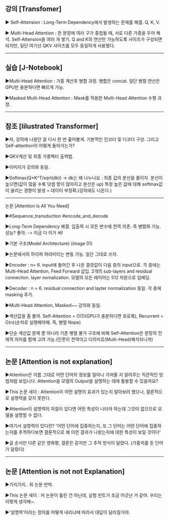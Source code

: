 ## 강의 [Transfomer]

▶ Self-Attension : Long-Term Dependency에서 발생하는 문제를 해결. Q, K, V. 

▶ Multi-Head Attention : 한 문장에 여러 구가 중첩될 때, 서로 다른 가중을 두어 해석. Self-Attension을 여러 개 쌓기.
Q and K의 연산만 가능하도록 사이즈가 구성되면 되지만, 일단 여기선 QKV 사이즈를 모두 동일하게 사용했다.

---------------------------------------------------------------------------------------

## 실습 [J-Notebook]

▶Multi-Head Attention : 가중 계산후 병합 과정. 병합은 concat. 일단 병렬 연산은 GPU만 충분하다면 빠르게 가능.

▶Masked Multi-Head Attention : Mask를 적용한 Multi-Head Attention 수행 과정.

---------------------------------------------------------------------------------------

## 참조 [Iilustrated Transformer]

▶자, 강의에 나왔던 걸 다시 한 번 훑어볼게. 기본적인 인코더 및 디코더 구성. 그리고 Self-attention이 어떻게 돌아가는가?

▶QKV계산 및 최종 가중벡터 출력법.

▶이미지가 강의와 동일.

▶Softmax(Q*K^T/sqrt(dk)) -> dk는 왜 나누나요 : 최종 값의 분산을 줄이자. 분산이 높으면(값이 많을 수록 덧셈 항이 많아지고 분산은 up) 특정 높은 값에 대해 softmax값이 쏠리는 경향이 발생 = 데이터 부정확.(강의에도 나온다.)

---------------------------------------------------------------------------------------

논문 [Attention Is All You Need]

▶#Sequence_transduction #encode_and_decode

▶Long-Term Dependency 해결. 입출력 시 모든 변수에 전역 의존. 즉 병렬화 가능. 성능? 좋아. -> 지금 다 이거 써!

▶기본 구조(Model Architecture) (image 01)

▶논문에서의 하이퍼 파라미터는 변동 가능. 일단 그대로 쓰자.

▶Encoder : n= 6. input에 들어간 후 나온 결괏값이 다음 층의 input으로. 각 층에는 Multi-Head Attention, Feed Forward 삽입. 2개의 sub-layers and residual connection. layer nomalization. 모델의 모든 레이어는 512 차원으로 임베딩.

▶Decoder : n = 6. residual connection and layter normalization 동일. 각 층에 masking 추가.

▶Multi-Head Attention, Masked~~ 강의와 동일.

▶계산값을 좀 볼까. Self-Attention = O(1)(GPU가 충분하다면 호로록), Recurrent = O(n)(순차로 실행해야해. 즉, 병렬 Nope)

▶단순 계산값 문제 뿐 아니라 기존 병렬 불가 구조에 비해 Self-Attention은 문장의 전체적 의미를 함께 고려 가능.(인풋이 전역이고 다의미로(Multi-Head)해석되니까)

---------------------------------------------------------------------------------------

## 논문 [Attention is not explanation]

▶Attention은 이름 그대로 어떤 단어의 정보를 얼마나 가져올 지 알려주는 직관적인 방법처럼 보입니다. Attention을 모델의 Output을 설명하는 데에 활용할 수 있을까요?

▶This 논문 세이 : Attention이 어떤 설명의 효과가 있는지 알아보려 했으나, 결론적으로 설명력을 갖지 못한다.

▶Attention이 설명력의 자질이 있다면 어떤 특성이 나타야 하는데 그것이 없으므로 모델을 설명할 수 없다.

▶여기서 설명력이 있다란? '어떤 단어에 집중하는지, 또 그 단어는 어떤 단어에 집중하는지를 추적하다보면 결론적으로 왜 이런 결과가 나왔는지에 대한 특성이 보일 것이다'

▶글 순서만 다른 같은 영화평, 결론은 같지만 그 추적 방식이 달랐다. (가중치를 둔 단어가 달랐다)

---------------------------------------------------------------------------------------

## 논문 [Attention is not not Explanation]

▶가지가지.. 위 논문 반박.

▶This 논문 세이 : 저 논문이 틀린 건 아닌데, 실험 핀트가 조금 어긋난 거 같아. 우리는 이렇게 생각해~.

▶'설명력'이라는 정의를 어떻게 내리냐에 따라서 대답이 달라질거야.
